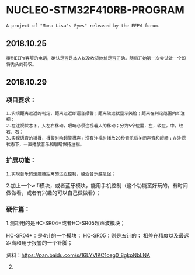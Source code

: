 # NUCLEO-STM32F410RB-PROGRAM
	A project of "Mona Lisa's Eyes" released by the EEPW forum.
## 2018.10.25
	接到EEPW客服的电话，确认是否是本人以及收货地址是否正确。随后开始第一次尝试做一个即将秃头的码农。
## 2018.10.29
### 项目要求：
	1.实现距离远近的判定，距离过近即语音报警；距离较远就显示笑脸；距离在判定范围内即注视；
	2.在注视状态下，人左右移动，眼睛必须注视着人的移动；分为5个位置，左，较左，中，较右，右；
	3.实现语音的播报，报警时响起警报声；没有注视时播放20秒音乐后关闭声音和眼睛；在注视状态下，一直播放音乐和眼睛保持注视。
### 扩展功能：
	1.实现音乐的速度随距离的远近控制，越近音乐越急促；

2.加上一个wifi模块，或者蓝牙模块，能用手机控制（这个功能蛮好玩的，有时间做做看，或者有兴趣的可以自己做做看）；

### 硬件篇：
1.测距用的是HC-SR04+或者HC-SR05超声波模块；

HC-SR04+：是4针的一个模块； HC-SR05：则是五针的； 相差在精度以及最远距离和用于报警的一个针脚；

资料：https://pan.baidu.com/s/16LYVIKC1ceg0_8gkpNbLNA

2.
